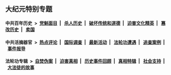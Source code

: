 ## 大纪元特别专题

#### 中共百年历史 &nbsp;>&nbsp; [党魁面目](indexes/nf1176107/README.md?08110430) &nbsp;| &nbsp; [杀人历史](indexes/nf1176106/README.md?08110430) &nbsp;| &nbsp; [破坏传统和道德](indexes/nf1176106/README.md?08110430) &nbsp;| &nbsp; [迫害文化精英](indexes/nf1176111/README.md?08110430) &nbsp;| &nbsp; [篡改历史](indexes/nf1176115/README.md?08110430) &nbsp;| &nbsp; [卖国](indexes/nf1176117/README.md?08110430) 

#### 中共活摘器官 &nbsp;>&nbsp; [热点评论](indexes/nf5879/README.md?08110430) &nbsp;| &nbsp; [国际调查](indexes/nf5947/README.md?08110430) &nbsp;| &nbsp; [最新活动](indexes/nf5883/README.md?08110430) &nbsp;| &nbsp; [法轮功遭遇](indexes/nf5881/README.md?08110430) &nbsp;| &nbsp; [追查案例](indexes/nf5880/README.md?08110430) &nbsp;| &nbsp; [事件报导](indexes/nf5877/README.md?08110430) 

#### 法轮功专辑 &nbsp;>&nbsp; [自焚伪案](indexes/nf5562/README.md?08110430) &nbsp;| &nbsp; [迫害真相](indexes/nf4379/README.md?08110430) &nbsp;| &nbsp; [历史事件回顾](indexes/nf5793/README.md?08110430) &nbsp;| &nbsp; [真相特辑](indexes/nf4389/README.md?08110430) &nbsp;| &nbsp; [社会支持](indexes/nf4386/README.md?08110430) &nbsp;| &nbsp; [大法徒的故事](indexes/nf1147481/README.md?08110430) 


